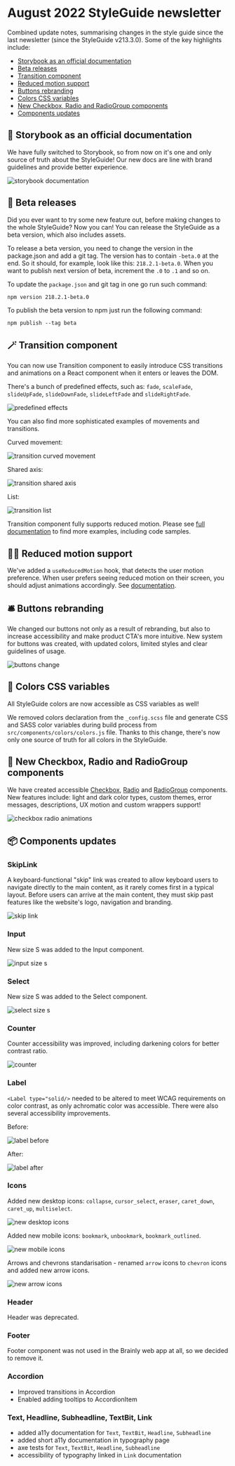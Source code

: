 # August 2022 StyleGuide newsletter

Combined update notes, summarising changes in the style guide since the last newsletter (since the StyleGuide v213.3.0). Some of the key highlights include:

- [Storybook as an official documentation](#-storybook-as-an-official-documentation)
- [Beta releases](#-beta-releases)
- [Transition component](#-transition-component)
- [Reduced motion support](#-reduced-motion-support)
- [Buttons rebranding](#-buttons-rebranding)
- [Colors CSS variables](#-colors-css-variables)
- [New Checkbox, Radio and RadioGroup components](#-new-checkbox-radio-and-radiogroup-components)
- [Components updates](#-components-updates)

## 🚀 Storybook as an official documentation

We have fully switched to Storybook, so from now on it's one and only source of truth about the StyleGuide! Our new docs are line with brand guidelines and provide better experience.

![storybook documentation](./assets/2022-august/storybook-documentation.png)

## 🚀 Beta releases

Did you ever want to try some new feature out, before making changes to the whole StyleGuide? Now you can! You can release the StyleGuide as a beta version, which also includes assets.

To release a beta version, you need to change the version in the package.json and add a git tag. The version has to contain `-beta.0` at the end. So it should, for example, look like this: `218.2.1-beta.0`. When you want to publish next version of beta, increment the `.0` to `.1` and so on.

To update the `package.json` and git tag in one go run such command:

```
npm version 218.2.1-beta.0
```

To publish the beta version to npm just run the following command:

```
npm publish --tag beta
```

## 🪄 Transition component

You can now use Transition component to easily introduce CSS transitions and animations on a React component when it enters or leaves the DOM.

There's a bunch of predefined effects, such as: `fade`, `scaleFade`, `slideUpFade`, `slideDownFade`, `slideLeftFade` and `slideRightFade`.

![predefined effects](./assets/2022-august/transition-predefined.gif)

You can also find more sophisticated examples of movements and transitions.

Curved movement:

![transition curved movement](./assets/2022-august/transition-curved.gif)

Shared axis:

![transition shared axis](./assets/2022-august/transition-axis.gif)

List:

![transition list](./assets/2022-august/transition-list.gif)

Transition component fully supports reduced motion. Please see [full documentation](https://styleguide.brainly.com/218.2.0/docs/?path=/docs/components-transition--default-story) to find more examples, including code samples.

## 😵‍💫 Reduced motion support

We've added a `useReducedMotion` hook, that detects the user motion preference. When user prefers seeing reduced motion on their screen, you should adjust animations accordingly. See [documentation](https://styleguide.brainly.com/218.2.0/docs/?path=/story/utilities-usereducedmotion--page).

## 🛎 Buttons rebranding

We changed our buttons not only as a result of rebranding, but also to increase accessibility and make product CTA's more intuitive. New system for buttons was created, with updated colors, limited styles and clear guidelines of usage.

![buttons change](./assets/2022-august/buttons-change.png)

## 🎨 Colors CSS variables

All StyleGuide colors are now accessible as CSS variables as well!

We removed colors declaration from the `_config.scss` file and generate CSS and SASS color variables during build process from `src/components/colors/colors.js` file. Thanks to this change, there's now only one source of truth for all colors in the StyleGuide.

## 🔘 New Checkbox, Radio and RadioGroup components

We have created accessible [Checkbox](https://styleguide.brainly.com/218.2.0/docs/?path=/story/components-form-checkbox--default-story), [Radio](https://styleguide.brainly.com/218.2.0/docs/?path=/story/components-form-radio--default-story) and [RadioGroup](https://styleguide.brainly.com/218.2.0/docs/?path=/story/components-form-radio-group--default-story) components. New features include: light and dark color types, custom themes, error messages, descriptions, UX motion and custom wrappers support!

![checkbox radio animations](./assets/2022-august/checkbox-radio-animations.gif)

## 📦 Components updates

### SkipLink

A keyboard-functional "skip" link was created to allow keyboard users to navigate directly to the main content, as it rarely comes first in a typical layout. Before users can arrive at the main content, they must skip past features like the website's logo, navigation and branding.

![skip link](./assets/2022-august/skiplink.png)

### Input

New size S was added to the Input component.

![input size s](./assets/2022-august/input-size-s.png)

### Select

New size S was added to the Select component.

![select size s](./assets/2022-august/select-size-s.png)

### Counter

Counter accessibility was improved, including darkening colors for better contrast ratio.

![counter](./assets/2022-august/counter.png)

### Label

`<Label type="solid/>` needed to be altered to meet WCAG requirements on color contrast, as only achromatic color was accessible. There were also several accessibility improvements.

Before:

![label before](./assets/2022-august/label-before.png)

After:

![label after](./assets/2022-august/label-after.png)

### Icons

Added new desktop icons: `collapse`, `cursor_select`, `eraser`, `caret_down`, `caret_up`, `multiselect`.

![new desktop icons](./assets/2022-august/new-desktop-icons.png)

Added new mobile icons: `bookmark`, `unbookmark`, `bookmark_outlined`.

![new mobile icons](./assets/2022-august/new-mobile-icons.png)

Arrows and chevrons standarisation - renamed `arrow` icons to `chevron` icons and added new arrow icons.

![new arrow icons](./assets/2022-august/new-arrow-icons.png)

### Header

Header was deprecated.

### Footer

Footer component was not used in the Brainly web app at all, so we decided to remove it.

### Accordion

- Improved transitions in Accordion
- Enabled adding tooltips to AccordionItem

### Text, Headline, Subheadline, TextBit, Link

- added a11y documentation for `Text`, `TextBit`, `Headline`, `Subheadline`
- added short a11y documentation in typography page
- axe tests for `Text`, `TextBit`, `Headline`, `Subheadline`
- accessibility of typography linked in `Link` documentation
